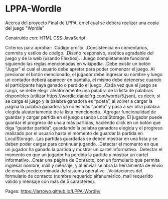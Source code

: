 # LPPA-Wordle
Acerca del proyecto
Final de LPPA, en el cual se debera realizar una copia del juego "Wordle"

Construido con:
HTML
CSS
JavaScript

Criterios para aprobar:
.Código prolijo.
.Consistencia en comentarios, commits y estilos de código.
.Diseño responsivo, estética agradable del juego y de la web (usando Flexbox).
.Juego completamente funcional siguiendo las reglas mencionadas en wikipedia.
.Debe existir un botón “Jugar” el cual el usuario debe apretar para poder comenzar el juego. Al presionar el botón mencionado, el jugador debe ingresar su nombre y luego un contador deberá aparecer en pantalla, el mismo debe detenerse cuando el participante haya ganado o perdido el juego.
.Cada vez que el juego se carga, se debe elegir aleatoriamente una palabra de la lista de palabras disponibles (utilizar https://wordle.danielfrg.com/words/5.json), es decir, si se carga el juego y la palabra ganadora es “poeta”, al volver a cargar la página la palabra ganadora ya no es más “poeta” y pasa a ser otra palabra elegida aleatoriamente de la lista mencionada.
.Agregar funcionalidad de guardar y cargar partida en el juego usando LocalStorage. El jugador puede guardar el progreso de una a más partidas, haciendo click en un botón que diga “guardar partida”, guardando la palabra ganadora elegida y el progreso realizado por el usuario hasta el momento de guardar la partida en LocalStorage. .Las partidas guardadas se deben mostrar en una lista y se deben poder cargar para continuar jugando.
.Detectar el momento en que un jugador ha ganado la partida y mostrar un cartel informativo.
.Detectar el momento en que un jugador ha perdido la partida y mostrar un cartel informativo.
.Crear una página de Contacto, con un formulario que permita ingresar nombre, mail y mensaje, y al enviar se abra la herramienta de envío de emails predeterminada del sistema operativo.
.Validaciones del formulario de contacto (nombre requerido alfanumérico, mail requerido válido y mensaje con más de 5 caracteres).



Pages:
https://larrowo.github.io/LPPA-Wordle/
